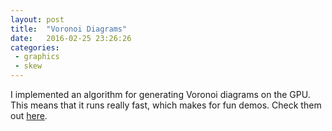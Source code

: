 ```yaml
---
layout: post
title:  "Voronoi Diagrams"
date:   2016-02-25 23:26:26
categories:
 - graphics
 - skew
---
```


I implemented an algorithm for generating Voronoi diagrams on the GPU. This means that it runs really fast, which makes for fun demos. Check them out <a href="http://www.rykap.com/gpu-voronoi" target="blank_">here</a>.
